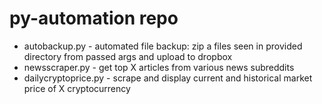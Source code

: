 # py-automation repo
* autobackup.py - automated file backup: zip a files seen in provided directory from passed args and upload to dropbox
* newsscraper.py - get top X articles from various news subreddits
* dailycryptoprice.py - scrape and display current and historical market price of X cryptocurrency